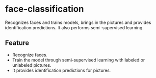 # face-classification

Recognizes faces and trains models, brings in the pictures and provides identification predictions. It also performs semi-supervised learning.

## Feature

-   Recognize faces.
-   Train the model through semi-supervised learning with labeled or unlabeled pictures.
-   It provides identification predictions for pictures.
